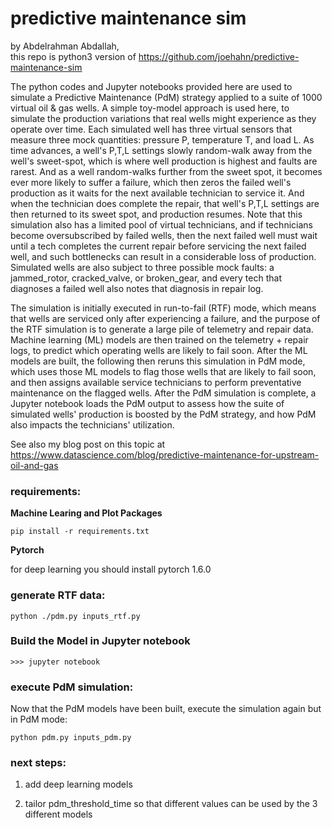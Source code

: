 # predictive maintenance sim 
  


by Abdelrahman Abdallah,<br />
this repo is python3 version of https://github.com/joehahn/predictive-maintenance-sim

The python codes and Jupyter notebooks provided here are used to
simulate a Predictive Maintenance (PdM) strategy 
applied to a suite of 1000 virtual oil & gas wells. A simple toy-model approach is used here, 
to simulate the production variations that real wells might experience
as they operate over time. Each simulated well has three virtual sensors that measure three mock quantities:
pressure P, temperature T, and load L.
As time advances, a well's P,T,L settings slowly random-walk away 
from the well's sweet-spot, which is where well production is highest and faults are rarest.
And as a well random-walks further from the sweet spot, it becomes ever more likely to suffer a failure,
which then zeros the failed well's production as it waits for the next
available technician to service it. And when the technician does complete the repair,
that well's P,T,L settings are then returned to its sweet spot, and production resumes. Note that
this simulation also has a limited pool of virtual technicians, and if technicians become 
oversubscribed by failed wells, then
the next failed well must wait until a tech completes the current repair before servicing
the next failed well, and such bottlenecks can result
in a considerable loss of production. Simulated 
wells are also subject to three possible mock faults: a jammed_rotor, cracked_valve, or broken_gear, and every 
tech that diagnoses a failed well also notes that diagnosis in repair log.

The simulation is initially executed in run-to-fail (RTF) mode, which means that wells are
serviced only after experiencing a failure, and the purpose of the RTF simulation is to generate
a large pile of telemetry and repair data. Machine learning (ML) models are then trained on the
telemetry + repair logs, to predict which operating wells are likely to fail soon. After the ML models
are built, the following then reruns this simulation in PdM mode, which uses those ML models to flag those
wells that are likely to fail soon, and then assigns available service technicians to perform
preventative maintenance on the flagged wells. After the PdM simulation is complete,
a Jupyter notebook loads the PdM output to assess how the suite of simulated wells'
production is boosted by the PdM strategy, and how PdM also impacts the technicians'
utilization.

See also my blog post on this topic at 
https://www.datascience.com/blog/predictive-maintenance-for-upstream-oil-and-gas

### requirements:

**Machine Learing and Plot Packages**

```pip install -r requirements.txt```

**Pytorch**

for deep learning you should install pytorch 1.6.0 


### generate RTF data:

    python ./pdm.py inputs_rtf.py

### Build the Model in Jupyter notebook

```
>>> jupyter notebook
```

### execute PdM simulation:

Now that the PdM models have been built, execute the simulation again but in PdM mode:

    python pdm.py inputs_pdm.py








### next steps:

1. add deep learning models 

2. tailor pdm_threshold_time so that different values can be used by the 3 different models
 


